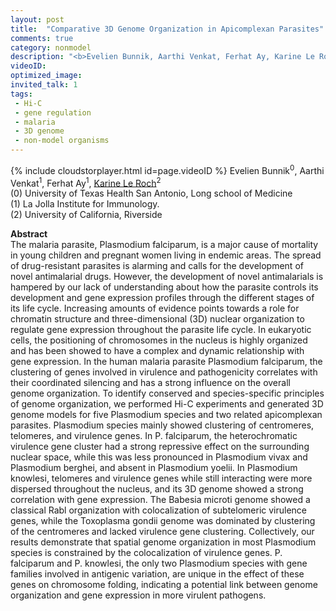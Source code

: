 ```yaml
---
layout: post
title:  "Comparative 3D Genome Organization in Apicomplexan Parasites"
comments: true
category: nonmodel
description: "<b>Evelien Bunnik, Aarthi Venkat, Ferhat Ay, Karine Le Roch</b><br/>The malaria parasite, Plasmodium falciparum, is a ..."
videoID: 
optimized_image: 
invited_talk: 1
tags:
 - Hi-C
 - gene regulation
 - malaria
 - 3D genome
 - non-model organisms
---
```

{% include cloudstorplayer.html id=page.videoID %}
Evelien Bunnik<sup>0</sup>, Aarthi Venkat<sup>1</sup>, Ferhat Ay<sup>1</sup>, <u>Karine Le Roch</u><sup>2</sup><br/>
\(0\) University of Texas Health San Antonio, Long school of Medicine<br/>
\(1\) La Jolla Institute for Immunology.<br/>
\(2\) University of California, Riverside


<b>Abstract</b><br/>
The malaria parasite, Plasmodium falciparum, is a major cause of mortality in young children and pregnant women living in endemic areas. The spread of drug-resistant parasites is alarming and calls for the development of novel antimalarial drugs. However, the development of novel antimalarials is hampered by our lack of understanding about how the parasite controls its development and gene expression profiles through the different stages of its life cycle. Increasing amounts of evidence points towards a role for chromatin structure and three-dimensional \(3D\) nuclear organization to regulate gene expression throughout the parasite life cycle.  In eukaryotic cells, the positioning of chromosomes in the nucleus is highly organized and has been showed to have a complex and dynamic relationship with gene expression. In the human malaria parasite Plasmodium falciparum, the clustering of genes involved in virulence and pathogenicity correlates with their coordinated silencing and has a strong influence on the overall genome organization. To identify conserved and species-specific principles of genome organization, we performed Hi-C experiments and generated 3D genome models for five Plasmodium species and two related apicomplexan parasites. Plasmodium species mainly showed clustering of centromeres, telomeres, and virulence genes. In P. falciparum, the heterochromatic virulence gene cluster had a strong repressive effect on the surrounding nuclear space, while this was less pronounced in Plasmodium vivax and Plasmodium berghei, and absent in Plasmodium yoelii. In Plasmodium knowlesi, telomeres and virulence genes while still interacting were more dispersed throughout the nucleus, and its 3D genome showed a strong correlation with gene expression. The Babesia microti genome showed a classical Rabl organization with colocalization of subtelomeric virulence genes, while the Toxoplasma gondii genome was dominated by clustering of the centromeres and lacked virulence gene clustering. Collectively, our results demonstrate that spatial genome organization in most Plasmodium species is constrained by the colocalization of virulence genes. P. falciparum and P. knowlesi, the only two Plasmodium species with gene families involved in antigenic variation, are unique in the effect of these genes on chromosome folding, indicating a potential link between genome organization and gene expression in more virulent pathogens.
